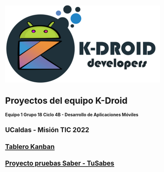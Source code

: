 ![K-Droid Developers](/Imagenes/Logo%20K-Droid%20Texto.png)
# Proyectos del equipo K-Droid

#### Equipo 1 Grupo 18 Ciclo 4B - Desarrollo de Aplicaciones Móviles

## UCaldas - Misión TIC 2022

[Tablero Kanban](https://github.com/toXGet/K-Droid/projects/1 "El tablero Kanban del proyecto Tu Sabes")
------------------
[Proyecto pruebas Saber - TuSabes](https://github.com/toXGet/TuSabes/tree/4db21cf48f53efc8b8c3f8376a13d44f2bd99d2d "Submodulo en éste repositorio")
------------------
